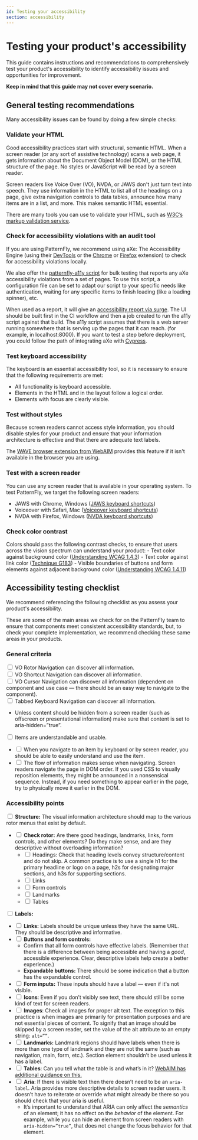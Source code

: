 ```yaml
---
id: Testing your accessibility
section: accessibility
---
```


# Testing your product's accessibility 

This guide contains instructions and recommendations to comprehensively test your product's accessibility to identify accessibility issues and opportunities for improvement.  

**Keep in mind that this guide may not cover every scenario.**


## General testing recommendations 

Many accessibility issues can be found by doing a few simple checks: 

### Validate your HTML

Good accessibility practices start with structural, semantic HTML. When a screen reader (or any sort of assistive technology) scans a web page, it gets information about the Document Object Model (DOM), or the HTML structure of the page. No styles or JavaScript will be read by a screen reader. 

Screen readers like Voice Over (VO), NVDA, or JAWS don't just turn text into speech. They use information in the HTML to list all of the headings on a page, give extra navigation controls to data tables, announce how many items are in a list, and more. This makes semantic HTML essential. 

There are many tools you can use to validate your HTML, such as [W3C’s markup validation service](https://validator.w3.org/). 

### Check for accessibility violations with an audit tool

 If you are using PatternFly, we recommend using aXe: The Accessibility Engine (using their [DevTools](https://www.deque.com/axe/devtools/) or the [Chrome](https://chrome.google.com/webstore/detail/axe-devtools-web-accessib/lhdoppojpmngadmnindnejefpokejbdd) or [Firefox](https://addons.mozilla.org/en-US/firefox/addon/axe-devtools/) extension) to check for accessibility violations locally. 
 
We also offer the [patternfly-a11y script](https://github.com/patternfly/patternfly-a11y) for bulk testing that reports any aXe accessibility violations from a set of pages. To use this script, a configuration file can be set to adapt our script to your specific needs like authentication, waiting for any specific items to finish loading (like a loading spinner), etc. 
 
 When used as a report, it will give an [accessibility report via surge](http://a11y-os.surge.sh/). The UI should be built first in the CI workflow and then a job created to run the a11y script against that build. The a11y script assumes that there is a web server running somewhere that is serving up the pages  that it can reach. (for example, in localhost:8000). If you want to test a step before deployment, you could follow the path of integrating aXe with [Cypress](https://www.cypress.io/).


### Test keyboard accessibility

The keyboard is an essential accessibility tool, so it is necessary to ensure that the following requirements are met: 

  - All functionality is keyboard accessible.
  - Elements in the HTML and in the layout follow a logical order.
  - Elements with focus are clearly visible.

### Test without styles

Because screen readers cannot access style information, you should disable styles for your product and ensure that your information architecture is effective and that there are adequate text labels.

 The [WAVE browser extension from WebAIM](//wave.webaim.org/extension/) provides this feature if it isn't available in the browser you are using.

### Test with a screen reader 

You can use any screen reader that is available in your operating system. To test PatternFly, we target the following screen readers:
  - JAWS with Chrome, Windows ([JAWS keyboard shortcuts](//dequeuniversity.com/screenreaders/jaws-keyboard-shortcuts))
  - Voiceover with Safari, Mac ([Voiceover keyboard shortcuts](//dequeuniversity.com/screenreaders/voiceover-keyboard-shortcuts))
  - NVDA with Firefox, Windows ([NVDA keyboard shortcuts](//dequeuniversity.com/screenreaders/nvda-keyboard-shortcuts))

### Check color contrast

Colors should pass the following contrast checks, to ensure that users across the vision spectrum can understand your product:
    - Text color against background color ([Understanding WCAG 1.4.3](//www.w3.org/WAI/WCAG21/Understanding/contrast-minimum.html))
    - Text color against link color ([Technique G183](//www.w3.org/TR/WCAG20-TECHS/G183.html))
    - Visible boundaries of buttons and form elements against adjacent background color ([Understanding WCAG 1.4.11](//www.w3.org/WAI/WCAG21/Understanding/non-text-contrast.html))

## Accessibility testing checklist

We recommend referencing the following checklist as you assess your product's accessibility.

These are some of the main areas we check for on the PatternFly team to ensure that components meet consistent accessibility standards, but, to check your complete implementation, we recommend checking these same areas in your products. 

### General criteria

<label><input type="checkbox" /> VO Rotor Navigation can discover all information. </label><br/>
<label><input type="checkbox" /> VO Shortcut Navigation can discover all information. </label><br/>
<label><input type="checkbox" /> VO Cursor Navigation can discover all information (dependent on component and use case — there should be an easy way to navigate to the component). </label><br/>
<label><input type="checkbox" /> Tabbed Keyboard Navigation can discover all information. </label>
- Unless content should be hidden from a screen reader (such as offscreen or presentational information) make sure that content is set to aria-hidden=”true”.  <br/>

<label><input type="checkbox" /> Items are understandable and usable. </label><br/>
  - <label><input type="checkbox" /> When you navigate to an item by keyboard or by screen reader, you should be able to easily understand and use the item. </label><br/>
  - <label><input type="checkbox" /> The flow of information makes sense when navigating. Screen readers navigate the page in DOM order. If you used CSS to visually reposition elements, they might be announced in a nonsensical sequence. Instead, if you need something to appear earlier in the page, try to physically move it earlier in the DOM.</label>

### Accessibility points

<label><input type="checkbox" /> **Structure:** The visual information architecture should map to the various rotor menus that exist by default. </label><br />
- <label><input type="checkbox" /> **Check rotor:** Are there good headings, landmarks, links, form controls, and other elements? Do they make sense, and are they descriptive without overloading information? </label><br />
  - <label><input type="checkbox" /> Headings: Check that heading levels convey structure/content and do not skip. A common practice is to use a single h1 for the primary headline or logo on a page, h2s for designating major sections, and h3s for supporting sections. </label><br />
  - <label><input type="checkbox" /> Links </label><br />
  - <label><input type="checkbox" /> Form controls </label><br />
  - <label><input type="checkbox" /> Landmarks </label><br />
  - <label><input type="checkbox" /> Tables </label><br />


<label><input type="checkbox" /> **Labels:**</label>
- <label><input type="checkbox" /> **Links:** Labels should be unique unless they have the same URL. They should be descriptive and informative.</label>
- <label><input type="checkbox" /> **Buttons and form controls:**</label>
  - Confirm that all form controls have effective labels. (Remember that there is a difference between being accessible and having a *good*, accessible experience. Clear, descriptive labels help create a better experience.)
  - **Expandable buttons:** There should be some indication that a button has the expandable control.
- <label><input type="checkbox" /> **Form inputs:** These inputs should have a label — even if it's not visible.</label>
- <label><input type="checkbox" /> **Icons**: Even if you don’t visibly see text, there should still be some kind of text for screen readers.</label>
- <label><input type="checkbox" /> **Images**: Check all images for proper alt text. The exception to this practice is when images are primarily for presentation purposes and are not essential pieces of content. To signify that an image should be skipped by a screen reader, set the value of the alt attribute to an empty string: `alt=””`.</label>
- <label><input type="checkbox" /> **Landmarks:** Landmark regions should have labels when there is more than one type of landmark and they are not the same (such as navigation, main, form, etc.).
Section element shouldn’t be used unless it has a label.</label>
- <label><input type="checkbox" /> **Tables**: Can you tell what the table is and what’s in it? [WebAIM has additional guidance on this.](https://webaim.org/techniques/tables/)</label>
- <label><input type="checkbox" /> **Aria**: If there is visible text then there doesn’t need to be an `aria-label`. Aria provides more descriptive details to screen reader users. It doesn’t have to reiterate or override what might already be there so you should check that your aria is useful.</label>
  - It’s important to understand that ARIA can only affect the _semantics_ of an element; it has no effect on the _behavior_ of the element. For example, while you can hide an element from screen readers with `aria-hidden=”true”`, that does not change the focus behavior for that element. 
